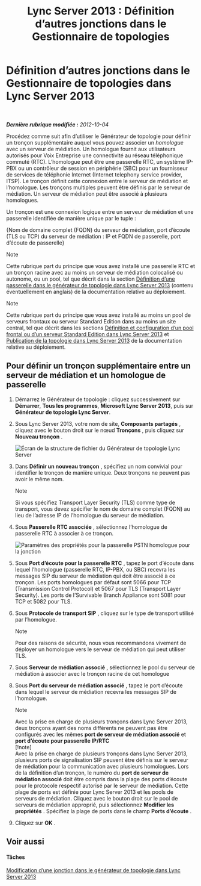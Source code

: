 ﻿---
title: 'Lync Server 2013 : Définition d’autres jonctions dans le Gestionnaire de topologies'
TOCTitle: Définition d’autres jonctions dans le Gestionnaire de topologies
ms:assetid: e68b8377-50a2-452a-bf5c-910929e34236
ms:mtpsurl: https://technet.microsoft.com/fr-fr/library/JJ721915(v=OCS.15)
ms:contentKeyID: 49891583
ms.date: 05/20/2016
mtps_version: v=OCS.15
ms.translationtype: HT
---

# Définition d’autres jonctions dans le Gestionnaire de topologies dans Lync Server 2013

 

_**Dernière rubrique modifiée :** 2012-10-04_

Procédez comme suit afin d’utiliser le Générateur de topologie pour définir un tronçon supplémentaire auquel vous pouvez associer un *homologue* avec un serveur de médiation. Un homologue fournit aux utilisateurs autorisés pour Voix Entreprise une connectivité au réseau téléphonique commuté (RTC). L’homologue peut être une passerelle RTC, un système IP-PBX ou un contrôleur de session en périphérie (SBC) pour un fournisseur de services de téléphonie Internet (Internet telephony service provider, ITSP). Le tronçon définit cette connexion entre le serveur de médiation et l’homologue. Les tronçons multiples peuvent être définis par le serveur de médiation. Un serveur de médiation peut être associé à plusieurs homologues.

Un tronçon est une connexion logique entre un serveur de médiation et une passerelle identifiée de manière unique par le tuple :

{Nom de domaine complet (FQDN) du serveur de médiation, port d’écoute (TLS ou TCP) du serveur de médiation : IP et FQDN de passerelle, port d’écoute de passerelle}

> [!note]  
> Cette rubrique part du principe que vous avez installé une passerelle RTC et un tronçon racine avec au moins un serveur de médiation colocalisé ou autonome, ou un pool, tel que décrit dans la section <a href="lync-server-2013-define-a-gateway-in-topology-builder.md">Définition d’une passerelle dans le générateur de topologie dans Lync Server 2013</a> (contenu éventuellement en anglais) de la documentation relative au déploiement.

> [!note]  
> Cette rubrique part du principe que vous avez installé au moins un pool de serveurs frontaux ou serveur Standard Edition dans au moins un site central, tel que décrit dans les sections <a href="lync-server-2013-define-and-configure-a-front-end-pool-or-standard-edition-server.md">Définition et configuration d’un pool frontal ou d’un serveur Standard Edition dans Lync Server 2013</a> et <a href="lync-server-2013-publish-the-topology.md">Publication de la topologie dans Lync Server 2013</a> de la documentation relative au déploiement.

## Pour définir un tronçon supplémentaire entre un serveur de médiation et un homologue de passerelle

1.  Démarrez le Générateur de topologie : cliquez successivement sur **Démarrer**, **Tous les programmes**, **Microsoft Lync Server 2013**, puis sur **Générateur de topologie Lync Server**.

2.  Sous Lync Server 2013, votre nom de site, **Composants partagés** , cliquez avec le bouton droit sur le nœud **Tronçons** , puis cliquez sur **Nouveau tronçon** .
    
    ![Écran de la structure de fichier du Générateur de topologie Lync Server](images/JJ721915.90d5b349-aa1e-407a-87ed-fa112f478560(OCS.15).png "Écran de la structure de fichier du Générateur de topologie Lync Server")

3.  Dans **Définir un nouveau tronçon** , spécifiez un nom convivial pour identifier le tronçon de manière unique. Deux tronçons ne peuvent pas avoir le même nom.
    
    > [!note]  
    > Si vous spécifiez Transport Layer Security (TLS) comme type de transport, vous devez spécifier le nom de domaine complet (FQDN) au lieu de l’adresse IP de l’homologue du serveur de médiation.

4.  Sous **Passerelle RTC associée** , sélectionnez l’homologue de passerelle RTC à associer à ce tronçon.
    
    ![Paramètres des propriétés pour la passerelle PSTN homologue pour la jonction](images/JJ721915.7c3fe8ee-8f4c-4413-8462-8347228e61bb(OCS.15).png "Paramètres des propriétés pour la passerelle PSTN homologue pour la jonction")

5.  Sous **Port d’écoute pour la passerelle RTC** , tapez le port d’écoute dans lequel l’homologue (passerelle RTC, IP-PBX, ou SBC) recevra les messages SIP du serveur de médiation qui doit être associé à ce tronçon. Les ports homologues par défaut sont 5066 pour TCP (Transmission Control Protocol) et 5067 pour TLS (Transport Layer Security). Les ports de l’Survivable Branch Appliance sont 5081 pour TCP et 5082 pour TLS.

6.  Sous **Protocole de transport SIP** , cliquez sur le type de transport utilisé par l’homologue.
    
    > [!note]  
    > Pour des raisons de sécurité, nous vous recommandons vivement de déployer un homologue vers le serveur de médiation qui peut utiliser TLS.

7.  Sous **Serveur de médiation associé** , sélectionnez le pool du serveur de médiation à associer avec le tronçon racine de cet homologue

8.  Sous **Port du serveur de médiation associé** , tapez le port d’écoute dans lequel le serveur de médiation recevra les messages SIP de l’homologue.
    
    > [!note]  
    > Avec la prise en charge de plusieurs tronçons dans Lync Server 2013, deux tronçons ayant des noms différents ne peuvent pas être configurés avec les mêmes <strong>port de serveur de médiation associé</strong> et <strong>port d’écoute pour passerelle IP/RTC</strong>    
    > [!note]  
    > Avec la prise en charge de plusieurs tronçons dans Lync Server 2013, plusieurs ports de signalisation SIP peuvent être définis sur le serveur de médiation pour la communication avec plusieurs homologues. Lors de la définition d’un tronçon, le numéro du <strong>port de serveur de médiation associé</strong> doit être compris dans la plage des ports d’écoute pour le protocole respectif autorisé par le serveur de médiation. Cette plage de ports est définie pour Lync Server 2013 et les pools de serveurs de médiation. Cliquez avec le bouton droit sur le pool de serveurs de médiation approprié, puis sélectionnez <strong>Modifier les propriétés</strong> . Spécifiez la plage de ports dans le champ <strong>Ports d’écoute</strong> .

9.  Cliquez sur **OK** .

## Voir aussi

#### Tâches

[Modification d’une jonction dans le générateur de topologie dans Lync Server 2013](lync-server-2013-modify-a-trunk-in-topology-builder.md)

